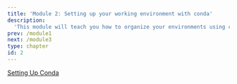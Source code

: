 ```yaml
---
title: 'Module 2: Setting up your working environment with conda'
description:
  'This module will teach you how to organize your environments using conda'
prev: /module1
next: /module3
type: chapter
id: 2
---
```



<exercise id="1" title="Getting Started with Conda">

[Setting Up Conda](https://foundations.projectpythia.org/foundations/conda.html)

</exercise>
